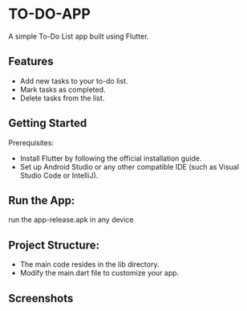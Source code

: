 # TO-DO-APP

A simple To-Do List app built using Flutter.

## Features
* Add new tasks to your to-do list.
* Mark tasks as completed.
* Delete tasks from the list.

## Getting Started
Prerequisites:

* Install Flutter by following the official installation guide.
* Set up Android Studio or any other compatible IDE (such as Visual Studio Code or IntelliJ).

## Run the App:
run the app-release.apk in any device

## Project Structure:

* The main code resides in the lib directory.
* Modify the main.dart file to customize your app.

## Screenshots
